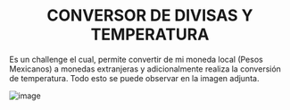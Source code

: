<h1 align="center"> CONVERSOR DE DIVISAS Y TEMPERATURA </h1>

Es un challenge el cual, permite convertir de mi moneda local (Pesos Mexicanos) a monedas extranjeras y adicionalmente realiza la conversión de temperatura. Todo esto se puede observar en la imagen adjunta.

![image](https://github.com/SGuzman88/ConversorDivisasUnidades/assets/130237328/76ac636e-5dd0-4da3-9945-8641e54f0134)
